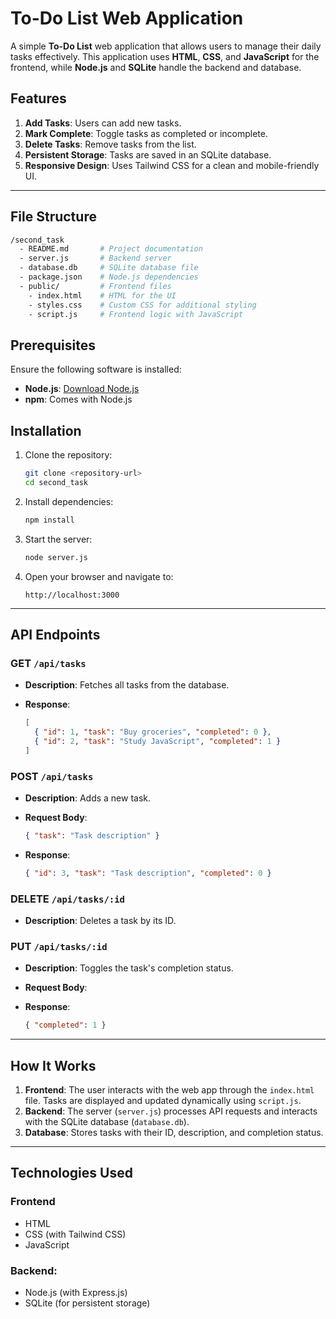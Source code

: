 # To-Do List Web Application

A simple **To-Do List** web application that allows users to manage their daily tasks effectively. This application uses **HTML**, **CSS**, and **JavaScript** for the frontend, while **Node.js** and **SQLite** handle the backend and database.

## Features

1. **Add Tasks**: Users can add new tasks.
2. **Mark Complete**: Toggle tasks as completed or incomplete.
3. **Delete Tasks**: Remove tasks from the list.
4. **Persistent Storage**: Tasks are saved in an SQLite database.
5. **Responsive Design**: Uses Tailwind CSS for a clean and mobile-friendly UI.

---

## File Structure

```sh
/second_task
  - README.md       # Project documentation
  - server.js       # Backend server
  - database.db     # SQLite database file
  - package.json    # Node.js dependencies
  - public/         # Frontend files
    - index.html    # HTML for the UI
    - styles.css    # Custom CSS for additional styling
    - script.js     # Frontend logic with JavaScript
```

## Prerequisites

Ensure the following software is installed:

- **Node.js**: [Download Node.js](https://nodejs.org/)
- **npm**: Comes with Node.js

## Installation

1. Clone the repository:

   ```bash
   git clone <repository-url>
   cd second_task
   ```

2. Install dependencies:

   ```sh
   npm install
   ```

3. Start the server:

   ```sh
   node server.js
   ```

4. Open your browser and navigate to:

   ```plaintext
   http://localhost:3000
   ```

---

## API Endpoints

### GET `/api/tasks`

- **Description**: Fetches all tasks from the database.

- **Response**:

  ```json
  [
    { "id": 1, "task": "Buy groceries", "completed": 0 },
    { "id": 2, "task": "Study JavaScript", "completed": 1 }
  ]
  ```

### POST `/api/tasks`

- **Description**: Adds a new task.
- **Request Body**:

  ```json
  { "task": "Task description" }
  ```

- **Response**:

  ```json
  { "id": 3, "task": "Task description", "completed": 0 }
  ```

### DELETE `/api/tasks/:id`

- **Description**: Deletes a task by its ID.

### PUT `/api/tasks/:id`

- **Description**: Toggles the task's completion status.
- **Request Body**:

- **Response**:

  ```json
  { "completed": 1 }
  ```

---

## How It Works

1. **Frontend**: The user interacts with the web app through the `index.html` file. Tasks are displayed and updated dynamically using `script.js`.
2. **Backend**: The server (`server.js`) processes API requests and interacts with the SQLite database (`database.db`).
3. **Database**: Stores tasks with their ID, description, and completion status.

---

## Technologies Used

### Frontend

- HTML
- CSS (with Tailwind CSS)
- JavaScript

### Backend:

- Node.js (with Express.js)
- SQLite (for persistent storage)
